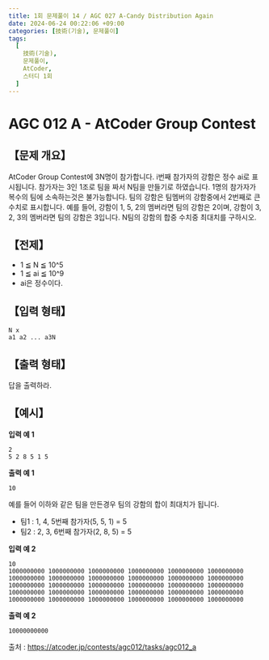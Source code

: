 ```yaml
---
title: 1회 문제풀이 14 / AGC 027 A-Candy Distribution Again
date: 2024-06-24 00:22:06 +09:00
categories: [技術(기술), 문제풀이]
tags:
  [
    技術(기술),
    문제풀이,
    AtCoder,
    스터디 1회
  ]
---
```

# AGC 012 A - AtCoder Group Contest
## 【문제 개요】
AtCoder Group Contest에 3N명이 참가합니다. i번째 참가자의 강함은 정수 ai로 표시됩니다. 
참가자는 3인 1조로 팀을 짜서 N팀을 만들기로 하였습니다. 1명의 참가자가 복수의 팀에 소속하는것은 불가능합니다.
팀의 강함은 팀멤버의 강함중에서 2번째로 큰 수치로 표시합니다. 예를 들어, 강함이 1, 5, 2의 멤버라면 팀의 강함은 2이며, 강함이 3, 2, 3의 멤버라면 팀의 강함은 3입니다.
N팀의 강함의 합중 수치중 최대치를 구하시오.

## 【전제】
- 1 ≦ N ≦ 10^5
- 1 ≦ ai ≦ 10^9
- ai은 정수이다.

## 【입력 형태】
```
N x
a1 a2 ... a3N
```

## 【출력 형태】
답을 출력하라.

## 【예시】

**입력 예 1**

```
2
5 2 8 5 1 5
```

**출력 예 1**

```
10
```
예를 들어 이하와 같은 팀을 만든경우 팀의 강함의 합이 최대치가 됩니다.
- 팀1 : 1, 4, 5번째 참가자(5, 5, 1) = 5
- 팀2 : 2, 3, 6번째 참가자(2, 8, 5) = 5

**입력 예 2**

```
10
1000000000 1000000000 1000000000 1000000000 1000000000 1000000000 1000000000 1000000000 1000000000 1000000000 1000000000 1000000000 1000000000 1000000000 1000000000 1000000000 1000000000 1000000000 1000000000 1000000000 1000000000 1000000000 1000000000 1000000000 1000000000 1000000000 1000000000 1000000000 1000000000 1000000000
```

**출력 예 2**

```
10000000000
```

출처 : <a href="https://atcoder.jp/contests/agc012/tasks/agc012_a">https://atcoder.jp/contests/agc012/tasks/agc012_a</a> 
